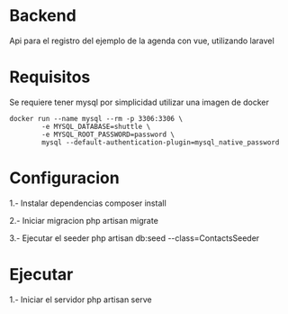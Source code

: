 # Backend

Api para el registro del ejemplo de la agenda con vue, utilizando laravel

# Requisitos

Se requiere tener mysql por simplicidad utilizar una imagen de docker

```
docker run --name mysql --rm -p 3306:3306 \
        -e MYSQL_DATABASE=shuttle \
        -e MYSQL_ROOT_PASSWORD=password \
        mysql --default-authentication-plugin=mysql_native_password
```

# Configuracion

1.- Instalar dependencias
    composer install

2.- Iniciar migracion
    php artisan migrate

3.- Ejecutar el seeder
    php artisan db:seed --class=ContactsSeeder

# Ejecutar

1.- Iniciar el servidor
    php artisan serve
